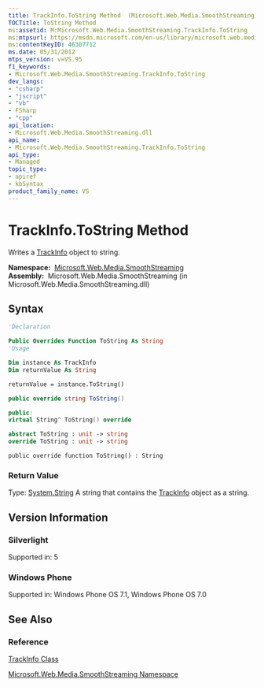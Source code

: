 ```yaml
---
title: TrackInfo.ToString Method  (Microsoft.Web.Media.SmoothStreaming)
TOCTitle: ToString Method
ms:assetid: M:Microsoft.Web.Media.SmoothStreaming.TrackInfo.ToString
ms:mtpsurl: https://msdn.microsoft.com/en-us/library/microsoft.web.media.smoothstreaming.trackinfo.tostring(v=VS.95)
ms:contentKeyID: 46307712
ms.date: 05/31/2012
mtps_version: v=VS.95
f1_keywords:
- Microsoft.Web.Media.SmoothStreaming.TrackInfo.ToString
dev_langs:
- "csharp"
- "jscript"
- "vb"
- FSharp
- "cpp"
api_location:
- Microsoft.Web.Media.SmoothStreaming.dll
api_name:
- Microsoft.Web.Media.SmoothStreaming.TrackInfo.ToString
api_type:
- Managed
topic_type:
- apiref
- kbSyntax
product_family_name: VS
---
```


# TrackInfo.ToString Method

Writes a [TrackInfo](trackinfo-class-microsoft-web-media-smoothstreaming_1.md) object to string.

**Namespace:**  [Microsoft.Web.Media.SmoothStreaming](microsoft-web-media-smoothstreaming-namespace_1.md)  
**Assembly:**  Microsoft.Web.Media.SmoothStreaming (in Microsoft.Web.Media.SmoothStreaming.dll)

## Syntax

```vb
'Declaration

Public Overrides Function ToString As String
'Usage

Dim instance As TrackInfo
Dim returnValue As String

returnValue = instance.ToString()
```

```csharp
public override string ToString()
```

```cpp
public:
virtual String^ ToString() override
```

``` fsharp
abstract ToString : unit -> string 
override ToString : unit -> string 
```

```jscript
public override function ToString() : String
```

### Return Value

Type: [System.String](https://msdn.microsoft.com/library/s1wwdcbf\(v=vs.95\))  
A string that contains the [TrackInfo](trackinfo-class-microsoft-web-media-smoothstreaming_1.md) object as a string.

## Version Information

### Silverlight

Supported in: 5  

### Windows Phone

Supported in: Windows Phone OS 7.1, Windows Phone OS 7.0  

## See Also

### Reference

[TrackInfo Class](trackinfo-class-microsoft-web-media-smoothstreaming_1.md)

[Microsoft.Web.Media.SmoothStreaming Namespace](microsoft-web-media-smoothstreaming-namespace_1.md)

